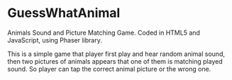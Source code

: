 # GuessWhatAnimal
Animals Sound and Picture Matching Game. Coded in HTML5 and JavaScript, using Phaser library.

This is a simple game that player first play and hear random animal sound, then two pictures of animals appears that one of them is matching played sound. So player can tap the correct animal picture or the wrong one.
